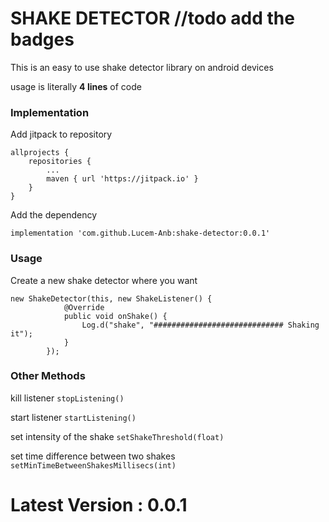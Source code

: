 # SHAKE DETECTOR //todo add the badges
This is an easy to use shake detector library on android devices

usage is literally **4 lines** of code

### Implementation

Add jitpack to repository
```
allprojects {
    repositories {
        ...
        maven { url 'https://jitpack.io' }
    }
}
```

Add the dependency
```
implementation 'com.github.Lucem-Anb:shake-detector:0.0.1'
```

### Usage

Create a new shake detector where you want

```
new ShakeDetector(this, new ShakeListener() {
            @Override
            public void onShake() {
                Log.d("shake", "############################# Shaking it");
            }
        });
```

### Other Methods

kill listener `stopListening()`

start listener `startListening()`

set intensity of the shake `setShakeThreshold(float)`

set time difference between two shakes `setMinTimeBetweenShakesMillisecs(int)`

# Latest Version : 0.0.1